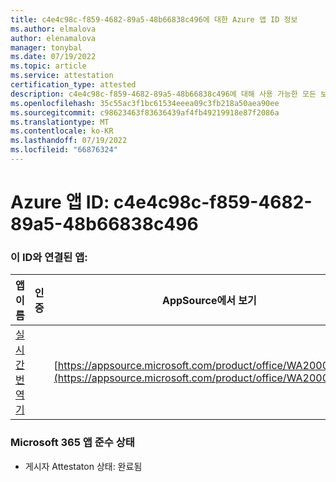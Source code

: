 ```yaml
---
title: c4e4c98c-f859-4682-89a5-48b66838c496에 대한 Azure 앱 ID 정보
ms.author: elmalova
author: elenamalova
manager: tonybal
ms.date: 07/19/2022
ms.topic: article
ms.service: attestation
certification_type: attested
description: c4e4c98c-f859-4682-89a5-48b66838c496에 대해 사용 가능한 모든 보안 및 규정 준수 정보입니다.
ms.openlocfilehash: 35c55ac3f1bc61534eeea09c3fb218a50aea90ee
ms.sourcegitcommit: c98623463f83636439af4fb49219918e87f2086a
ms.translationtype: MT
ms.contentlocale: ko-KR
ms.lasthandoff: 07/19/2022
ms.locfileid: "66876324"
---
```

# <a name="azure-app-id-c4e4c98c-f859-4682-89a5-48b66838c496"></a>Azure 앱 ID: c4e4c98c-f859-4682-89a5-48b66838c496


### <a name="apps-associated-with-this-id"></a>이 ID와 연결된 앱:
| **앱 이름** | **인증** | **AppSource에서 보기** |
|--------------|---------------|-----------------------|
| [실시간 번역기](../forward/WA200002171.md) |  | [https://appsource.microsoft.com/product/office/WA200002171](https://appsource.microsoft.com/product/office/WA200002171) |

### <a name="microsoft-365-app-compliance-status"></a>Microsoft 365 앱 준수 상태
- 게시자 Attestaton 상태: 완료됨
